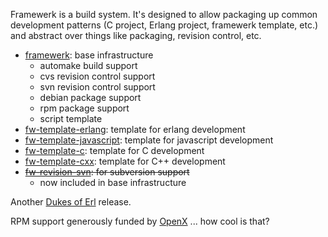 Framewerk is a build system. It's designed to allow packaging up common development patterns (C project, Erlang project, framewerk template, etc.) and abstract over things like packaging, revision control, etc.

  * [framewerk](FramewerkWalkthrough.md): base infrastructure
    * automake build support
    * cvs revision control support
    * svn revision control support
    * debian package support
    * rpm package support
    * script template
  * [fw-template-erlang](FwTemplateErlangWalkthrough.md): template for erlang development
  * [fw-template-javascript](FwTemplateJavascriptWalkthrough.md): template for javascript development
  * [fw-template-c](FwTemplateCWalkthrough.md): template for C development
  * [fw-template-cxx](FwTemplateCPPWalkthrough.md): template for C++ development
  * ~~[fw-revision-svn](FwRevisionSvnWalkthrough.md): for subversion support~~
    * now included in base infrastructure

Another [Dukes of Erl](http://dukesoferl.blogspot.com) release.

RPM support generously funded by [OpenX](http://www.openx.org/) ... how cool is that?